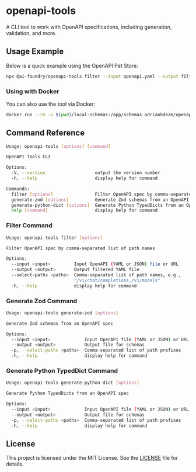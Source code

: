 # openapi-tools

A CLI tool to work with OpenAPI specifications, including generation, validation, and more.

## Usage Example

Below is a quick example using the OpenAPI Pet Store:

```bash
npx @ai-foundry/openapi-tools filter --input openapi.yaml --output filtered.yaml --select-paths "/pet/{petId}"
```

### Using with Docker

You can also use the tool via Docker:

```bash
docker run --rm -v $(pwd)/local-schemas:/app/schemas adrianhdezm/openapi-tools filter --input ./schemas/openapi.yaml --output ./schemas/filtered.yaml --select-paths "/pet/{petId}"
```

## Command Reference

```bash
Usage: openapi-tools [options] [command]

OpenAPI Tools CLI

Options:
  -V, --version                   output the version number
  -h, --help                      display help for command

Commands:
  filter [options]                Filter OpenAPI spec by comma-separated list of path names
  generate-zod [options]          Generate Zod schemas from an OpenAPI spec
  generate-python-dict [options]  Generate Python TypedDicts from an OpenAPI spec
  help [command]                  display help for command
```

### Filter Command

```bash
Usage: openapi-tools filter [options]

Filter OpenAPI spec by comma-separated list of path names

Options:
  --input <input>         Input OpenAPI (YAML or JSON) file or URL
  --output <output>       Output filtered YAML file
  --select-paths <paths>  Comma-separated list of path names, e.g.,
                          "/v1/chat/completions,/v1/models"
  -h, --help              display help for command
```

### Generate Zod Command

```bash
Usage: openapi-tools generate-zod [options]

Generate Zod schemas from an OpenAPI spec

Options:
  --input <input>             Input OpenAPI file (YAML or JSON) or URL
  --output <output>           Output file for schemas
  -p, --select-paths <paths>  Comma-separated list of path prefixes
  -h, --help                  display help for command
```

### Generate Python TypedDict Command

```bash
Usage: openapi-tools generate-python-dict [options]

Generate Python TypedDicts from an OpenAPI spec

Options:
  --input <input>             Input OpenAPI file (YAML or JSON) or URL
  --output <output>           Output file for schemas
  -p, --select-paths <paths>  Comma-separated list of path prefixes
  -h, --help                  display help for command
```

## License

This project is licensed under the MIT License. See the [LICENSE](LICENSE) file for details.
